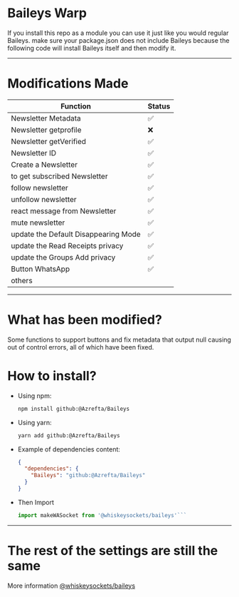 # Baileys Warp

If you install this repo as a module you can use it just like you would regular Baileys. make sure your package.json does not include Baileys because the following code will install Baileys itself and then modify it.

---

# Modifications Made

| Function                              | Status |
|---------------------------------------|--------|
| Newsletter Metadata                   | ✅     |
| Newsletter getprofile                 | ❌     |
| Newsletter getVerified                | ✅     |
| Newsletter ID                         | ✅     |
| Create a Newsletter                   | ✅     |
| to get subscribed Newsletter          | ✅     |
| follow newsletter                     | ✅     |
| unfollow newsletter                   | ✅     |
| react message from Newsletter         | ✅     |
| mute newsletter                       | ✅     |
| update the Default Disappearing Mode  | ✅     |
| update the Read Receipts privacy      | ✅     |
| update the Groups Add privacy         | ✅     |
| Button WhatsApp                       | ✅     |
| others                                |        |

---

# What has been modified?

Some functions to support buttons and fix metadata that output null causing out of control errors, all of which have been fixed.

# How to install?

- Using npm:
  ```bash
  npm install github:@Azrefta/Baileys
  ```

- Using yarn:
  ```bash
  yarn add github:@Azrefta/Baileys
  ```

- Example of dependencies content:
  ```json
  {
    "dependencies": {
      "Baileys": "github:@Azrefta/Baileys"
    }
  }
  ```

- Then Import
  ```javascript
  import makeWASocket from '@whiskeysockets/baileys'```

---

# The rest of the settings are still the same

More information [@whiskeysockets/baileys](https://github.com/Azrefta/Bail)
